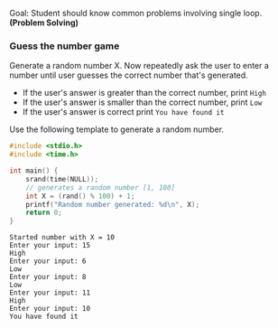 Goal: Student should know common problems involving single loop. **(Problem Solving)**  

### Guess the number game
Generate a random number X. Now repeatedly ask the user to enter a number until user guesses the correct number that's generated.  
- If the user's answer is greater than the correct number, print `High`
- If the user's answer is smaller than the correct number, print `Low`
- If the user's answer is correct print `You have found it`  

Use the following template to generate a random number.  
```c
#include <stdio.h>
#include <time.h>

int main() {
    srand(time(NULL));
    // generates a random number [1, 100]
    int X = (rand() % 100) + 1;
    printf("Random number generated: %d\n", X);
    return 0;
}
```


```
Started number with X = 10
Enter your input: 15
High
Enter your input: 6
Low
Enter your input: 8
Low
Enter your input: 11
High
Enter your input: 10
You have found it
```
